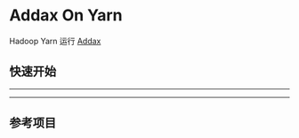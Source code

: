 # Addax On Yarn

Hadoop Yarn 运行 [Addax](https://github.com/wgzhao/Addax)



## 快速开始
----



---
## 参考项目




